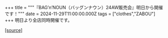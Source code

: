 +++
title = """『BAG’n’NOUN（バッグンナウン）24AW販売会』明日から開催です！"""
date = 2024-11-29T11:00:00.000Z
tags = ["clothes","ZABOU"]
+++
明日より全店同時開催です。

[[source]](https://zabou.org/2024/11/29/313713/)
